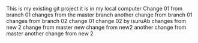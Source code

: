 This is my existing git project 
it is in my local computer
Change 01 from branch 01
changes from the master branch
another change from branch 01
changes from branch 02
change 01
change 02 by isuruAb
changes from new 2
change from master
new change from new2
another change from master
another change from new 2

